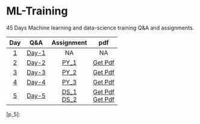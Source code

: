 # ML-Training
45 Days Machine learning and data-science training Q&A and assignments.

| Day | Q&A | Assignment | pdf |
| :-: |-----|:----------:| :-: |
| [1][y_1] | [Day-1](Question_%26_Answers/day_1.txt) | NA | NA |
| [2][y_2] | [Day-2](Question_%26_Answers/day_2.txt) | [PY_1](Assignments/PY_1.ipynb)| [Get Pdf][p_1] |
| [3][y_3] | [Day-3](Question_%26_Answers/day_3.txt) | [PY_2](Assignments/PY_2.ipynb)| [Get Pdf][p_2] |
| [4][y_4] | [Day-4](Question_%26_Answers/day_4.txt) | [PY_3](Assignments/PY_3.ipynb)| [Get Pdf][p_3] |
| [5][y_5] | [Day-5](Question_%26_Answers/day_5.txt) | [DS_1](Assignments/DS_1.ipynb)<br/>[DS_2](Assignments/DS_2.ipynb)| [Get Pdf][p_4] <br/> [Get Pdf]() |

<!-- Links for youtube classes -->
[y_1]: https://youtu.be/DaRGQ8Py5dU
[y_2]: https://youtu.be/pveeAfZnvKo
[y_3]: https://youtu.be/t1v8A1mu_fc
[y_4]: https://youtu.be/GnffH7qmxQo
[y_5]: https://youtu.be/U7me23iypCE

<!-- Links for pdfs -->
[p_1]: https://drive.google.com/file/d/1anzoBiswsJFvNiN0ZvsggtDfZuTDQyl5/view?usp=sharing
[p_2]: https://drive.google.com/file/d/1_tce_cqPDFoGyAMv1R-Ra_YeJHbQFWhf/view?usp=sharing
[p_3]: https://drive.google.com/file/d/1BeeUfugWQfujPyoirTAQtGtWJou1RRHa/view?usp=sharing
[p_4]: https://drive.google.com/file/d/1D5jf74DTUOK-EwKWMd4VYR4a1GwHWajb/view?usp=sharing
[p_5]: 